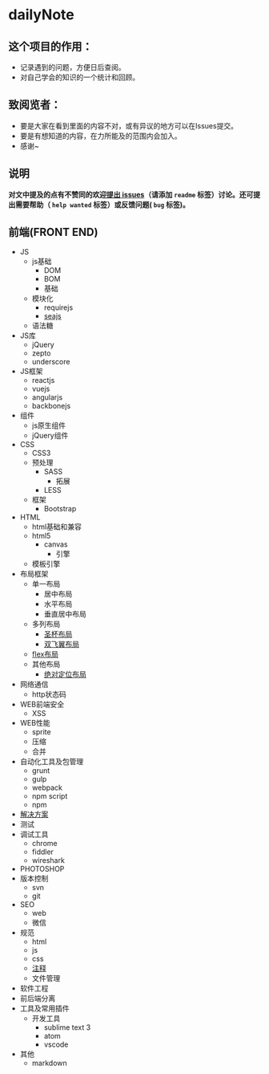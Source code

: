 # dailyNote
## 这个项目的作用：
- 记录遇到的问题，方便日后查阅。
- 对自己学会的知识的一个统计和回顾。

## 致阅览者：
- 要是大家在看到里面的内容不对，或有异议的地方可以在Issues提交。
- 要是有想知道的内容，在力所能及的范围内会加入。
- 感谢~

## 说明
**对文中提及的点有不赞同的欢迎[提出 issues](https://github.com/kuckboy1994/dailyNote/issues/new)（请添加 `readme` 标签）讨论。还可提出需要帮助（ `help wanted` 标签）或反馈问题( `bug` 标签)。**

## 前端(FRONT END)
- JS
	- js基础
		- DOM
		- BOM
		- 基础
	- 模块化
		- requirejs
		- [seajs](JS/模块化/seajs/seajs.md)
	- 语法糖
- JS库
	- jQuery
	- zepto
	- underscore
- JS框架
	- reactjs
	- vuejs
	- angularjs
	- backbonejs
- 组件
	- js原生组件
	- jQuery组件
- CSS
	- CSS3
	- 预处理
		- SASS
			- 拓展
		- LESS
	- 框架
		- Bootstrap
- HTML
	- html基础和兼容
	- html5
		- canvas
			- 引擎
	- 模板引擎
- 布局框架
	- 单一布局
		- 居中布局
		- 水平布局
		- 垂直居中布局
	- 多列布局
		- [圣杯布局](布局/多列布局/圣杯布局/HolyGrail.md)
		- [双飞翼布局](布局/多列布局/双飞翼布局/DoubleWing.md)
	- [flex布局](布局/flex布局/flex.md)
	- 其他布局
		- [绝对定位布局](布局/其他布局方式/otherLayout.md)
- 网络通信
	- http状态码
- WEB前端安全
	- XSS
- WEB性能
	- sprite
	- 压缩
	- 合并
- 自动化工具及包管理
	- grunt
	- gulp
	- webpack
	- npm script
	- npm
- [解决方案](解决方案/解决方案.md)
- 测试
- 调试工具
	- chrome
	- fiddler
	- wireshark
- PHOTOSHOP
- 版本控制
	- svn
	- git
- SEO
	- web
	- 微信
- 规范
	- html
	- js
	- css
	- [注释](/standard/comments/Comments.md)
	- 文件管理
- 软件工程
- 前后端分离
- 工具及常用插件
	- 开发工具
		- sublime text 3
		- atom
		- vscode
- 其他
	- markdown
